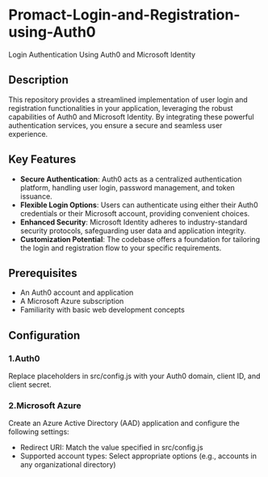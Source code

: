 # Promact-Login-and-Registration-using-Auth0

Login Authentication Using Auth0 and Microsoft Identity

## Description

This repository provides a streamlined implementation of user login and registration functionalities in your application, leveraging the robust capabilities of Auth0 and Microsoft Identity. By integrating these powerful authentication services, you ensure a secure and seamless user experience.

## Key Features

- **Secure Authentication**: Auth0 acts as a centralized authentication platform, handling user login, password management, and token issuance.
- **Flexible Login Options**: Users can authenticate using either their Auth0 credentials or their Microsoft account, providing convenient choices.
- **Enhanced Security**: Microsoft Identity adheres to industry-standard security protocols, safeguarding user data and application integrity.
- **Customization Potential**: The codebase offers a foundation for tailoring the login and registration flow to your specific requirements.

## Prerequisites

- An Auth0 account and application
- A Microsoft Azure subscription
- Familiarity with basic web development concepts

## Configuration

### 1.Auth0

Replace placeholders in src/config.js with your Auth0 domain, client ID, and client secret.

### 2.Microsoft Azure

Create an Azure Active Directory (AAD) application and configure the following settings:

- Redirect URI: Match the value specified in src/config.js
- Supported account types: Select appropriate options (e.g., accounts in any organizational directory)
